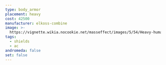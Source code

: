```yaml
---
type: body_armor
placement: heavy
cost: 42500
manufacturer: elkoss-combine
image: >-
  https://vignette.wikia.nocookie.net/masseffect/images/5/54/Heavy-human-Gladiator.png/revision/latest/scale-to-width-down/160?cb=20100209161008
tags:
  - shields
  - ac
andromeda: false
set: false
---
```

